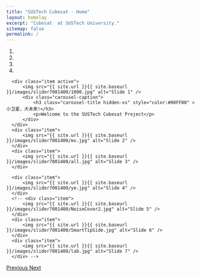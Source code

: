 ```yaml
---
title: "SUSTech Cubesat - Home"
layout: homelay
excerpt: "Cubesat  at SUSTech University."
sitemap: false
permalink: /
---
```


<!-- We are a dynamic research group at the [Leiden Institute of Physics](http://www.physics.leidenuniv.nl). Our aim is to explore and understand [quantum materials](http://condensedconcepts.blogspot.nl/2013/05/what-is-quantum-matter.html), including strange metals, high-temperature superconductors, and quantum critical electron matter. -->

<div markdown="0" id="carousel" class="carousel slide" data-ride="carousel" data-interval="5000" data-pause="hover" >
      <!-- Menu -->
  <ol class="carousel-indicators">
      <li data-target="#carousel" data-slide-to="0" class="active"></li>
      <li data-target="#carousel" data-slide-to="1"></li>
      <li data-target="#carousel" data-slide-to="2"></li>
      <li data-target="#carousel" data-slide-to="3"></li>
      <!-- <li data-target="#carousel" data-slide-to="4"></li>
      <li data-target="#carousel" data-slide-to="5"></li>
      <li data-target="#carousel" data-slide-to="6"></li> -->
  </ol>

  <!-- Items -->
  <div class="carousel-inner" markdown="0">

      <div class="item active">
          <img src="{{ site.url }}{{ site.baseurl }}/images/slider7001400/1000.jpg" alt="Slide 1" />
          <div class="carousel-caption">
              <h3 class="carousel-title hidden-xs" style="color:#00FF00" >小卫星，大未来!</h3>
              <p>Welcome to the SUSTech Cubesat Project</p>
          </div>
      </div>
      <div class="item">
          <img src="{{ site.url }}{{ site.baseurl }}/images/slider7001400/mx.jpg" alt="Slide 2" />
      </div>
      <div class="item">
          <img src="{{ site.url }}{{ site.baseurl }}/images/slider7001400/all.jpg" alt="Slide 3" />
      </div>
      
      <div class="item">
          <img src="{{ site.url }}{{ site.baseurl }}/images/slider7001400/ye.jpg" alt="Slide 4" />
      </div>
      <!-- <div class="item">
          <img src="{{ site.url }}{{ site.baseurl }}/images/slider7001400/NoiseCover2.jpg" alt="Slide 5" />
      </div>
      <div class="item">
          <img src="{{ site.url }}{{ site.baseurl }}/images/slider7001400/SmartTipSide.jpg" alt="Slide 6" />
      </div>       
      <div class="item">
          <img src="{{ site.url }}{{ site.baseurl }}/images/slider7001400/lab.jpg" alt="Slide 7" />
      </div> -->
  </div>
  <a class="left carousel-control" href="#carousel" role="button" data-slide="prev">
    <span class="glyphicon glyphicon-chevron-left" aria-hidden="true"></span>
    <span class="sr-only">Previous</span>
  </a>
  <a class="right carousel-control" href="#carousel" role="button" data-slide="next">
    <span class="glyphicon glyphicon-chevron-right" aria-hidden="true"></span>
    <span class="sr-only">Next</span>
  </a>
</div>


<!-- 



To this end, we develop novel spectroscopic-imaging scanning tunneling microscopy (SI-STM) tools to visualize the relevant quantum mechanical degrees of freedom. We want to be able to build the perfect instruments to answer the  scientific questions we deem most important (see [Research](research)).

We are located at Leiden University, the birthplace of superconductivity and home to Kamerlingh Onnes, Lorentz, Huygens, Einstein, de Sitter, and others (see e.g. [the wall of signatures from Ehrenfest lecturers](https://www.lorentz.leidenuniv.nl/history/colloquium/muur_heel.html)). We exchange ideas and work with our neighbors from [Quantum Matter & Optics](http://www.physics.leidenuniv.nl/qo-home), as well as with the colleagues from our [world-class theory section](https://www.lorentz.leidenuniv.nl).

 **We are  looking for passionate new PhD students, Postdocs, and Master students to join the team** [(more info)]({{ site.url }}{{ site.baseurl }}/vacancies) **!**


We are grateful for funding from Leiden University, [NWO](www.nwo.nl) ([Vidi talent scheme](http://www.nwo.nl/en/research-and-results/programmes/Talent+Scheme) and the [Frontiers in Nanoscience program](https://www.universiteitleiden.nl/en/research/research-projects/science/frontiers-of-nanoscience-nanofront)), and from an [ERC starting grant](https://erc.europa.eu/funding/starting-grants).

<figure class="fourth">
  <img src="{{ site.url }}{{ site.baseurl }}/images/logopic/Logo_Leiden.jpg" style="width: 210px">
  <img src="{{ site.url }}{{ site.baseurl }}/images/logopic/Logo_Nanofront.jpg" style="width: 110px">
  <img src="{{ site.url }}{{ site.baseurl }}/images/logopic/Logo_NWO.jpg" style="width: 120px">
  <img src="{{ site.url }}{{ site.baseurl }}/images/logopic/Logo_ERC.jpg" style="width: 110px">
</figure> -->
